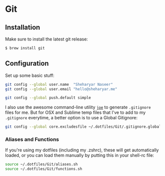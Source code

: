 
Git
===

## Installation

Make sure to install the latest git release:

```bash
$ brew install git
```

## Configuration

Set up some basic stuff:

```bash
git config --global user.name  "Sheharyar Naseer"
git config --global user.email "hello@sheharyar.me"

git config --global push.default simple
```

I also use the awesome command-line utility [`joe`](https://github.com/karan/joe) to generate `.gitignore` files for me. But for OSX and Sublime temp files that I've to add to my `.gitignore` everytime, a better option is to use a Global Gitignore:

```bash
git config --global core.excludesfile ~/.dotfiles/Git/.gitignore.global
```


### Aliases and Functions

If you're using my dotfiles (including my .zshrc), these will get automatically loaded, or you can load them manually by putting this in your shell-rc file:


```bash
source ~/.dotfiles/Git/aliases.sh
source ~/.dotfiles/Git/functions.sh
```

